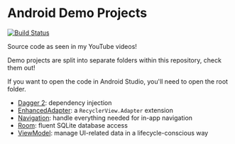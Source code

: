 # Android Demo Projects

[![Build Status](https://travis-ci.org/MrBean355/youtube-android.svg?branch=master)](https://travis-ci.org/MrBean355/youtube-android)

Source code as seen in my YouTube videos!

Demo projects are split into separate folders within this repository, check them out!

If you want to open the code in Android Studio, you'll need to open the root folder.

- [Dagger 2](dagger-2/README.md): dependency injection
- [EnhancedAdapter](enhanced-adapter/README.md): a `RecyclerView.Adapter` extension
- [Navigation](navigation/README.md): handle everything needed for in-app navigation
- [Room](room/README.md): fluent SQLite database access
- [ViewModel](view-model/README.md): manage UI-related data in a lifecycle-conscious way
